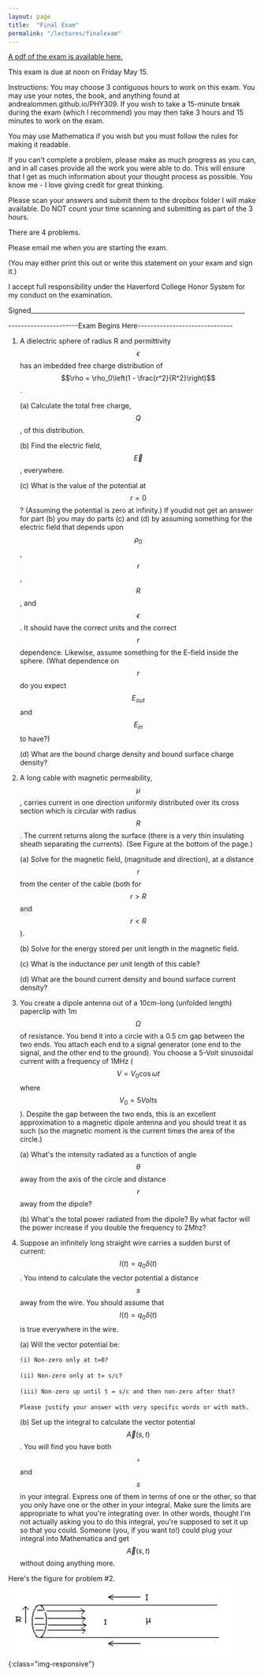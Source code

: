 ```yaml
---
layout: page
title:  "Final Exam"
permalink: "/lectures/finalexam"
---
```


[A pdf of the exam is available here.](finalexam.pdf)

This exam is due at noon on Friday May 15.

Instructions: 
You may choose 3 contiguous hours to work on this exam.  You may use your notes, the book, and anything found at andrealommen.github.io/PHY309.  If you wish to take a 15-minute break during the exam (which I recommend) you may then take 3 hours and 15 minutes to work on the exam.

You may use Mathematica if you wish but you must follow the rules for making it readable.

If you can't complete a problem, please make as much progress as you can, and in 
all cases provide all the
work you were able to do.  This will ensure that I get as much information about
your thought process as possible. You know me - I love giving credit for great thinking. 

Please scan your answers and submit them to the dropbox folder I will make available.  Do NOT count your time scanning and submitting as part of the 3 hours.

There are 4 problems.  

Please email me when you are starting the exam.

(You may either print this out or write this statement on your exam and sign
it.)

I accept full responsibility under the Haverford College Honor System for my conduct on the examination.


Signed____________________________________________________________________

----------------------Exam Begins Here------------------------------


1.	A dielectric sphere of radius R and permittivity $$\epsilon$$ has an imbedded free charge distribution of $$\rho = \rho_0\left(1 - \frac{r^2}{R^2}\right)$$.
 
	(a)	Calculate the total free charge, $$Q$$, of this distribution.

	(b)	Find the electric field, $$\vec{E}$$ , everywhere.

	(c)	What is the value of the potential at $$r = 0$$? (Assuming the potential is zero at infinity.) If youdid not get an answer for part (b) you may do parts (c) and (d) by assuming something for the
electric field that depends upon $$\rho_0$$, $$r$$, $$R$$, and $$\epsilon$$.  It should have the correct units
and the correct $$r$$ dependence.  Likewise, assume something for the E-field inside the sphere.  (What
dependence on $$r$$ do you expect $$E_{out}$$ and $$E_{in}$$ to have?)

	(d)	What are the bound charge density and bound surface charge density?

2.	A long cable with magnetic permeability, $$\mu$$, carries current in one direction uniformly distributed over its cross section which is circular with radius $$R$$. The current returns along the surface (there is a very thin insulating sheath separating the currents). (See Figure at the bottom of the page.)
 
	(a)	Solve for the magnetic field,   (magnitude and direction), at a distance $$r$$ from the center of the cable (both for $$r > R$$ and $$r < R$$).

	(b)	Solve for the energy stored per unit length in the magnetic field.

	(c)	What is the inductance per unit length of this cable?

	(d)	What are the bound current density and bound surface current density?

 
3. 	You create a dipole antenna out of a 10cm-long (unfolded length) paperclip with 1m$$\Omega$$ of resistance. You bend it into a circle with a 0.5 cm gap between the two ends.  You attach each end to a signal generator (one end to the signal, and the other end to the ground).  You choose a 5-Volt sinusoidal current with a frequency of 1MHz ($$V = V_0\cos \omega t$$ where $$V_0 = 5 Volts$$).  Despite the gap between the two ends, this is an excellent approximation to a magnetic dipole antenna and you should treat it as such (so the magnetic moment is the current times the area of
the circle.)

	(a) 	What's the intensity radiated as a function of angle $$\theta$$ away from the axis of the circle and
distance $$r$$ away from the dipole?

	(b) 	What's the total power radiated from the dipole?  By what factor will the power increase if you double the frequency to 2Mhz?

4. 	Suppose an infinitely long straight wire carries a sudden burst of current:  $$I(t) = q_0\delta(t)$$.  You intend to calculate the vector potential
a distance $$s$$ away from the wire.   You should assume that $$I(t) = q_0\delta(t)$$ is true everywhere in the wire.

	(a) Will the vector potential be:

		(i) Non-zero only at t=0?

		(ii) Non-zero only at t= s/c?

		(iii) Non-zero up until t = s/c and then non-zero after that?

		Please justify your answer with very specific words or with math.

	(b) Set up the integral to calculate the vector potential $$\vec{A}(s,t)$$.  You will find you have both $$\mathscr{r}$$ and $$s$$ in your 
integral. Express one of them in terms of one or the other, so that you only
have one or the other in your integral.  Make sure the limits are appropriate to what you're integrating over.  In other words, thought I'm not 
actually asking you to do this integral, you're supposed to set it up so 
that you could. Someone (you, if you want to!) could plug your integral 
into Mathematica and get $$\vec{A}(s,t)$$ without doing anything more. 

Here's the figure for problem #2.
![Figure for problem #2](Figures/FinalNumber2.png){:class="img-responsive"}
